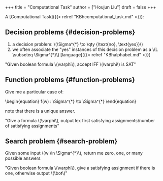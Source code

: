 +++
title = "Computational Task"
author = ["Houjun Liu"]
draft = false
+++

A [Computational Task]({{< relref "KBhcomputational_task.md" >}}):


## Decision problems {#decision-problems}

1.  a decision problem: \\(\Sigma^{\*} \to  \qty {\text{no}, \text{yes}}\\)
2.  we often associate the "yes" instances of this decision problem as a \\(L \subseteq \Sigma^{\*}\\) [language]({{< relref "KBhalphabet.md" >}})

"Given boolean formula \\(\varphi\\), accept IFF \\(\varphi\\) is SAT"


## Function problems {#function-problems}

Give me a particular case of:

\begin{equation}
f(w) : \Sigma^{\*} \to  \Sigma^{\*}
\end{equation}

note that there is a unique answer.

"Give a formula \\(\varphi\\), output lex first satisfying assignments/number of satisfying assignments"


## Search problem {#search-problem}

Given some input \\(w \in \Sigma^{\*}\\), return me zero, one, or many possible answers

"Given boolean formula \\(\varphi\\), give a satisfying assignment if there is one, otherwise output \\(\bot\\)"
